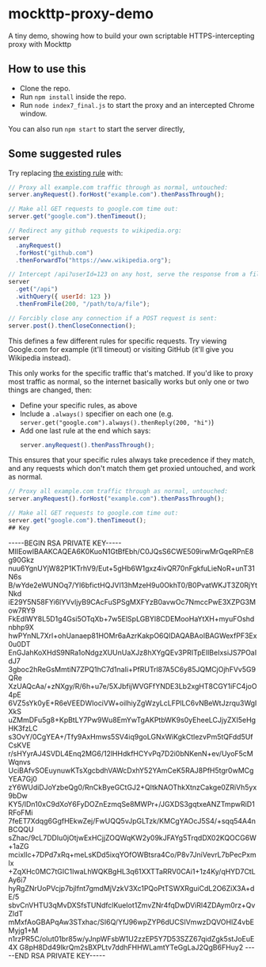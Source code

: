 # mockttp-proxy-demo

A tiny demo, showing how to build your own scriptable HTTPS-intercepting proxy with Mockttp

## How to use this

- Clone the repo.
- Run `npm install` inside the repo.
- Run `node index7_final.js` to start the proxy and an intercepted Chrome window.

You can also run `npm start` to start the server directly,

## Some suggested rules

Try replacing [the existing rule](https://github.com/sandeeppatel2001/demo_proxy_rule/blob/main/demo_rule.js) with:

```javascript
// Proxy all example.com traffic through as normal, untouched:
server.anyRequest().forHost("example.com").thenPassThrough();

// Make all GET requests to google.com time out:
server.get("google.com").thenTimeout();

// Redirect any github requests to wikipedia.org:
server
  .anyRequest()
  .forHost("github.com")
  .thenForwardTo("https://www.wikipedia.org");

// Intercept /api?userId=123 on any host, serve the response from a file:
server
  .get("/api")
  .withQuery({ userId: 123 })
  .thenFromFile(200, "/path/to/a/file");

// Forcibly close any connection if a POST request is sent:
server.post().thenCloseConnection();
```

This defines a few different rules for specific requests. Try viewing Google.com for example (it'll timeout) or visiting GitHub (it'll give you Wikipedia instead).

This only works for the specific traffic that's matched. If you'd like to proxy most traffic as normal, so the internet basically works but only one or two things are changed, then:

- Define your specific rules, as above
- Include a `.always()` specifier on each one (e.g. `server.get("google.com").always().thenReply(200, "hi")`)
- Add one last rule at the end which says:
  ```javascript
  server.anyRequest().thenPassThrough();
  ```

This ensures that your specific rules always take precedence if they match, and any requests which don't match them get proxied untouched, and work as normal.


```javascript
// Proxy all example.com traffic through as normal, untouched:
server.anyRequest().forHost("example.com").thenPassThrough();

// Make all GET requests to google.com time out:
server.get("google.com").thenTimeout();
## Key
```
-----BEGIN RSA PRIVATE KEY-----
MIIEowIBAAKCAQEA6K0KuoN1GtBfEbh/C0JQsS6CWE509irwMrGqeRPnE8g90Gkz
nuu6YgnUYjW82P1KTrhV9/Eut+5gHb6W1gxz4ivQR70nFgkfuLieNoR+unT31N6s
B/wYde2eWUNOq7/Yl6bfictHQJVI13hMzeH9u0OkhT0/B0PvatWKJT3Z0RjYtNkd
iE29Y5N58FYi6lYVvljyB9CAcFuSPSgMXFYzB0avwOc7NmccPwE3XZPG3Mow7RY9
FkEdlWY8L5D1g4Gsi5OTqXb+7w5ElSpLGBYl8CDEMooHaYtXH+myuFOshdnbhp9X
hwPYnNL7Xrl+ohUanaep81HOMr6aAzrKakpO6QIDAQABAoIBAGWexfPF3Ex0u0DT
EnGJahKoXHdS9NRa1oNdgzXUUnUaXJz8hXYgQEv3PRITpEIlBeIxsiJS7POaIdJ7
3gboc2hReGsMmtiN7ZPQ1hC7d1naIi+PfRUTrl87A5C6y85JQMCjOjhFVv5G9QRe
XzUAQcAa/+zNXgy/R/6h+u7e/5XJbfijWVGFfYNDE3Lb2xgHT8CGY1iFC4joO4pE
6VZ5sYk0yE+R6eVEEDWIociVW+oilhiyZgWzyLcLFPlLC6vNBeWtJzrqu3WgIXkS
uZMmDFu5g8+KpBtLY7Pw9Wu8EmYwTgAKPtbWK9s0yEheeLCJjyZXI5eHgHK3fzLC
s3OvY/0CgYEA+/Tfy9AxHmws5SV4iq9goLGNxWiKgkCtlezvPm5tQFdd5UfCsKVE
r/sHYyrAJ4SVDL4Enq2MG6/12lHHdkfHCYvPq7D2i0bNKenN+ev/UyoF5cMWqnvs
UciBAfvSOEuynuwKTsXgcbdhVAWcDxhY52YAmCeK5RAJ8PfH5tgr0wMCgYEA7Gj0
zY6WUdiDJoYzbeQg0/RnCkByeGCtGJ2+QltkNAOThkXtnzCakge0ZRiVh5yx9bDw
KY5/IDn10xC9dXoY6FyDOZnEzmqSe8MWPr+/JGXDS3gqtxeANZTmpwRiD1RFoFMi
7feET7Xdqg6GgfHEkwZej/FwUQQ5vJpGLTzk/KMCgYAOcJ5S4/+sqq54A4nBCQQU
sZhac/9cL7DDIu0jOtjwExHCjjZOQWqKW2y09kJFAYg5TrqdDX02KQOCG6W+1aZG
mcixIlc+7DPd7xRq+meLsKDd5ixqYOfOWBtsra4Co/P8v7JniVevrL7bPecPxmlx
+ZqXHc0MC7tGIC1IwaLhWQKBgHL3q61XXTTaRRV0CAi1+1z4Ky/qHYD7CtLAy6i7
hyRgZNrUoPVcjp7bjlfnt7gmdMjVzkV3Xc1PQoPtTSWXRguiCdL2O6ZiX3A+dE/5
sbvCnVHTU3qMvDXSfsTUNdfclKueIot1ZmvZNr4fqDwDViRl4ZDAym0rz+QvZldT
mMxfAoGBAPqAw3STxhac/SI6Q/YfJ96wpZYP6dUCSIVmwzDQVOHlZ4vbEMyjg1+M
n1rzPR5C/oIut01br85w/yJnpWFsbW1U2zzEP5Y7D53SZZ67qidZgk5stJoEuE4X
G8pH8Dd49lkrQm2sBXPLtv7ddhFHHWLamtYTeGgLaJ2QgB6FHuy2
-----END RSA PRIVATE KEY-----
```

